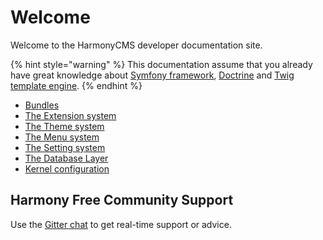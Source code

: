# Welcome

Welcome to the HarmonyCMS developer documentation site.

{% hint style="warning" %}
This documentation assume that you already have great knowledge about [Symfony framework](https://symfony.com/doc/current/index.html), [Doctrine](https://www.doctrine-project.org/) and [Twig template engine](https://twig.symfony.com).
{% endhint %}

* [Bundles](bundles/)
* [The Extension system](extensions/)
* [The Theme system](themes/)
* [The Menu system](bundles/menubundle/)
* [The Setting system](extensions/)
* [The Database Layer](database-layer.md)
* [Kernel configuration](kernel-configuration.md)

## Harmony Free Community Support

Use the [Gitter chat](https://gitter.im/harmonycms/community) to get real-time support or advice.

